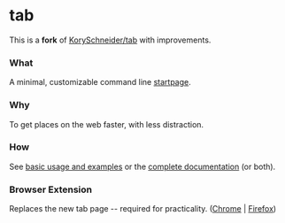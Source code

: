 # tab

This is a **fork** of [KorySchneider/tab](https://github.com/KorySchneider/tab) with improvements.

### What

A minimal, customizable command line [startpage](https://koryschneider.com/tab).

### Why

To get places on the web faster, with less distraction.

### How

See [basic usage and examples][usage] or the [complete documentation][commands] (or both).

### Browser Extension

Replaces the new tab page -- required for practicality. ([Chrome][chrome-ext] | [Firefox][firefox-ext])

[usage]: https://github.com/folws/tab/blob/master/doc/usage.md
[commands]: https://github.com/folws/tab/blob/master/doc/commands.md
[chrome-ext]: https://chrome.google.com/webstore/detail/tab-a-startpage/gedoejjmdjalipopahiffdghibcodjcj
[firefox-ext]: https://addons.mozilla.org/en-US/firefox/addon/new-tab-override/
